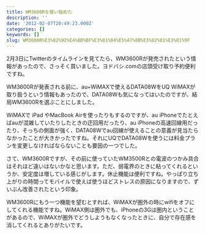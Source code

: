 ```yaml
---
title: WM3600Rを使い始めた
description: ''
date: '2012-02-07T20:49:23.000Z'
categories: []
keywords: []
slug: WM3600R%E3%82%92%E4%BD%BF%E3%81%84%E5%A7%8B%E3%82%81%E3%81%9F
---
```

2月3日にTwitterのタイムラインを見てたら、WM3600Rが発売されたという情報があったので、さっそく買いました。ヨドバシ.comの店頭受け取り予約便利ですね。

WM3600Rが発表される前に、au+WiMAXで使えるDATA08WをUQ WiMAXが取り扱うという情報もあったので、DATA08Wも気になってはいたのですが、結局WM3600Rを選ぶことにしました。

WiMAXで iPad やMacBook Airを使ったりもするのですが、au iPhoneでたとえばauが混雑していたりしたときの迂回用だったり、au iPhoneの高速回線用だったり、そっちの側面が強く、DATA08Wでau回線が使えることの意義が見当たらなかったことが大きかったですね。それにUQでDATA08Wを使うには料金プランを変更しなければならないことも要因の一つでした。

さて、WM3600Rですが、その前に使っていたWM3500Rとの電波のつかみ具合はそれほど違いはないかなと思います。ただ、弱電界のときに粘ってくれるというか、安定度は増している感じがします。休止機能は便利ですね。やっぱり立ち上がりの時間ってモバイルで使えば使うほどストレスの原因になりますので、ずいぶん改善されたという印象。

WM3600Rにもう一つ機能を望むとすれば、WiMAXが圏外の時にwifiをオフにしてくれる機能ですね。WiMAX側は圏外でも、iPhoneの3Gは圏内ということがあるので、WiMAXが圏外でどうしようもなくなったときに、自分で存在感を消してくれるとありがたいです。